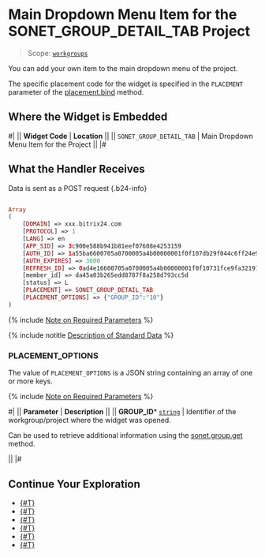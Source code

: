 # Main Dropdown Menu Item for the SONET_GROUP_DETAIL_TAB Project

> Scope: [`workgroups`](../../scopes/permissions.md)

You can add your own item to the main dropdown menu of the project.

The specific placement code for the widget is specified in the `PLACEMENT` parameter of the [placement.bind](../placement-bind.md) method.

## Where the Widget is Embedded

#|
|| **Widget Code** | **Location** ||
|| `SONET_GROUP_DETAIL_TAB` | Main Dropdown Menu Item for the Project ||
|#

## What the Handler Receives

Data is sent as a POST request {.b24-info}

```php

Array
(
    [DOMAIN] => xxx.bitrix24.com
    [PROTOCOL] => 1
    [LANG] => en
    [APP_SID] => 3c900e588b941b81eef07608e4253159
    [AUTH_ID] => 1a55ba6600705a0700005a4b00000001f0f107db29f044c6ff24e984d378967134de83
    [AUTH_EXPIRES] => 3600
    [REFRESH_ID] => 0ad4e16600705a0700005a4b00000001f0f10731fce9fa3219163d545a088b217cc2d4
    [member_id] => da45a03b265edd8787f8a258d793cc5d
    [status] => L
    [PLACEMENT] => SONET_GROUP_DETAIL_TAB
    [PLACEMENT_OPTIONS] => {"GROUP_ID":"10"}
)

```

{% include [Note on Required Parameters](../../../_includes/required.md) %}

{% include notitle [Description of Standard Data](../_includes/widget_data.md) %}

### PLACEMENT_OPTIONS

The value of `PLACEMENT_OPTIONS` is a JSON string containing an array of one or more keys.

{% include [Note on Required Parameters](../../../_includes/required.md) %}

#|
|| **Parameter** | **Description** ||
|| **GROUP_ID***
[`string`](../../data-types.md) | Identifier of the workgroup/project where the widget was opened.

Can be used to retrieve additional information using the [sonet.group.get](../../sonet-group/sonet-group-get.md) method.

||
|#

## Continue Your Exploration

- [{#T}](../placement-bind.md)
- [{#T}](../ui-interaction/index.md)
- [{#T}](../ui-interaction/crm-card.md)
- [{#T}](../../interactivity/index.md)
- [{#T}](../open-application.md)
- [{#T}](../open-path.md)